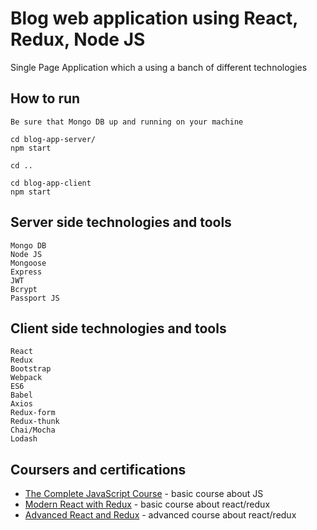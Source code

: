 # Blog web application using React, Redux, Node JS

Single Page Application which a using a banch of different technologies

## How to run

```
Be sure that Mongo DB up and running on your machine

cd blog-app-server/
npm start

cd ..

cd blog-app-client
npm start
```

## Server side technologies and tools

```
Mongo DB
Node JS
Mongoose
Express
JWT
Bcrypt
Passport JS 
```

## Client side technologies and tools

```
React
Redux
Bootstrap
Webpack
ES6
Babel
Axios
Redux-form
Redux-thunk
Chai/Mocha
Lodash
```

## Coursers and certifications

* [The Complete JavaScript Course](https://www.udemy.com/certificate/UC-RJYNGDVN/) - basic course about JS
* [Modern React with Redux](https://www.udemy.com/certificate/UC-L4838FH8/) - basic course about react/redux
* [Advanced React and Redux](https://www.udemy.com/certificate/UC-WUTHIGT3/) - advanced course about react/redux


